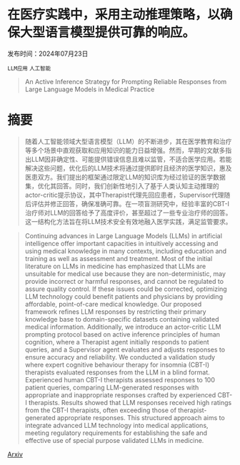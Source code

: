 # 在医疗实践中，采用主动推理策略，以确保大型语言模型提供可靠的响应。

发布时间：2024年07月23日

`LLM应用` `人工智能`

> An Active Inference Strategy for Prompting Reliable Responses from Large Language Models in Medical Practice

# 摘要

> 随着人工智能领域大型语言模型（LLM）的不断进步，其在医学教育和治疗等多个场景中直观获取和应用知识的能力日益增强。然而，早期的文献多指出LLM因非确定性、可能提供错误信息且难以监管，不适合医学应用。若能解决这些问题，优化后的LLM技术将通过提供即时且经济的医学知识，惠及医患双方。我们提出的框架通过限定LLM的知识库为经过验证的医学数据集，优化其回答。同时，我们创新性地引入了基于人类认知主动推理的actor-critic提示协议，其中Therapist代理先回应患者，Supervisor代理随后评估并修正回答，确保准确可靠。在一项盲测研究中，经验丰富的CBT-I治疗师对LLM的回答给予了高度评价，甚至超过了一些专业治疗师的回答。这一结构化方法旨在将LLM技术安全有效地融入医学实践，满足监管要求。

> Continuing advances in Large Language Models (LLMs) in artificial intelligence offer important capacities in intuitively accessing and using medical knowledge in many contexts, including education and training as well as assessment and treatment. Most of the initial literature on LLMs in medicine has emphasized that LLMs are unsuitable for medical use because they are non-deterministic, may provide incorrect or harmful responses, and cannot be regulated to assure quality control. If these issues could be corrected, optimizing LLM technology could benefit patients and physicians by providing affordable, point-of-care medical knowledge. Our proposed framework refines LLM responses by restricting their primary knowledge base to domain-specific datasets containing validated medical information. Additionally, we introduce an actor-critic LLM prompting protocol based on active inference principles of human cognition, where a Therapist agent initially responds to patient queries, and a Supervisor agent evaluates and adjusts responses to ensure accuracy and reliability. We conducted a validation study where expert cognitive behaviour therapy for insomnia (CBT-I) therapists evaluated responses from the LLM in a blind format. Experienced human CBT-I therapists assessed responses to 100 patient queries, comparing LLM-generated responses with appropriate and inappropriate responses crafted by experienced CBT-I therapists. Results showed that LLM responses received high ratings from the CBT-I therapists, often exceeding those of therapist-generated appropriate responses. This structured approach aims to integrate advanced LLM technology into medical applications, meeting regulatory requirements for establishing the safe and effective use of special purpose validated LLMs in medicine.

[Arxiv](https://arxiv.org/abs/2407.21051)